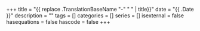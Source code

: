 +++
title = "{{ replace .TranslationBaseName "-" " " | title}}"
date = "{{ .Date }}"
description = ""
tags = []
categories = []
series = []
isexternal = false
hasequations = false
hascode = false
+++
